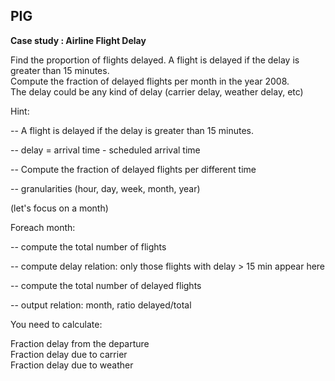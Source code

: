 ## PIG 

<b>Case study : Airline Flight Delay</b>

Find the proportion of flights delayed. A flight is delayed if the delay is greater than 15 minutes. <br>
Compute the fraction of delayed flights per month in the year 2008. <br>
The delay could be any kind of delay (carrier delay, weather delay, etc)

Hint:

-- A flight is delayed if the delay is greater than 15 minutes.

-- delay = arrival time - scheduled arrival time

 -- Compute the fraction of delayed flights per different time

-- granularities (hour, day, week, month, year)

(let's focus on a month)

Foreach month:

 -- compute the total number of flights

 -- compute delay relation: only those flights with delay > 15 min appear here

 -- compute the total number of delayed flights

 -- output relation: month, ratio delayed/total

You need to calculate:

Fraction delay from the departure<br>
Fraction delay due to carrier<br>
Fraction delay due to weather
 
